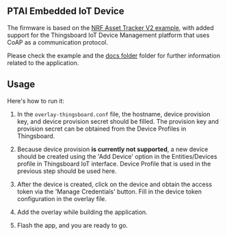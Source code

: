 ## PTAI Embedded IoT Device

The firmware is based on the [NRF Asset Tracker V2 example](https://developer.nordicsemi.com/nRF_Connect_SDK/doc/latest/nrf/applications/asset_tracker_v2/README.html), with added support for the Thingsboard IoT Device Management platform that uses CoAP as a communication protocol.

Please check the example and the [docs folder](docs) folder for further information related to the application.

## Usage

Here's how to run it:

1. In the `overlay-thingsboard.conf` file, the hostname, device provision key, and device provision secret should be filled. The provision key and provision secret can be obtained from the Device Profiles in Thingsboard.

2. Because device provision **is currently not supported**, a new device should be created using the 'Add Device' option in the Entities/Devices profile in Thingsboard IoT interface. Device Profile that is used in the previous step should be used here.

3. After the device is created, click on the device and obtain the access token via the 'Manage Credentials' button. Fill in the device token configuration in the overlay file.

4. Add the overlay while building the application.

5. Flash the app, and you are ready to go.